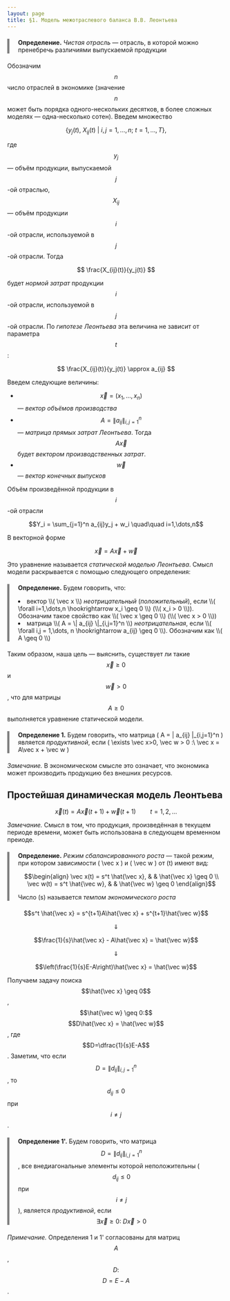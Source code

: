 ```yaml
---
layout: page
title: §1. Модель межотраслевого баланса В.В. Леонтьева
---
```


<div style="border-left: 5px solid grey; padding-left: 20px; margin: 20px 0">

<b>Определение.</b> <i>Чистая отрасль</i> &mdash; отрасль, в которой можно пренебречь различиями выпускаемой продукции

</div>

Обозначим $$n$$ число отраслей в экономике (значение $$n$$ может быть порядка одного-нескольких десятков, в более сложных моделях &mdash; одна-несколько сотен). Введем множество

$$ \left\{y_j(t),\ X_{ij}(t)\ |\  i,j=1,\dots,n;\ t=1,\dots,T \right\}, $$

где $$y_j$$ &mdash; объём продукции, выпускаемой $$j$$-ой отраслью, $$X_{ij}$$ &mdash; объём продукции $$i$$-ой отрасли, используемой в $$j$$-ой отрасли. Тогда

$$ \frac{X_{ij}(t)}{y_j(t)} $$

будет *нормой затрат* продукции $$i$$-ой отрасли, используемой в $$j$$-ой отрасли. По *гипотезе Леонтьева* эта величина не зависит от параметра $$t$$:

$$ \frac{X_{ij}(t)}{y_j(t)} \approx a_{ij} $$



Введем следующие величины:

* $$\vec x = (x_1, \dots, x_n)$$ &mdash; *вектор объёмов производства*
* $$A = \| a_{ij} \|_{i,j=1}^n$$ &mdash; *матрица прямых затрат Леонтьева*. Тогда $$A\vec x$$ будет *вектором производственных затрат*.
* $$\vec w$$ &mdash; *вектор конечных выпусков*

Объём произведённой продукции в $$i$$-ой отрасли

$$Y_i = \sum_{j=1}^n a_{ij}y_j + w_i \quad\quad i=1,\dots,n$$

В векторной форме

$$ \vec x = A\vec x + \vec w $$


Это уравнение называется *статической моделью Леонтьева*. Смысл модели раскрывается с помощью следующего определения:

<div style="border-left: 5px solid grey; padding-left: 20px; margin: 20px 0">

<b>Определение.</b> Будем говорить, что:

<li> вектор \\( \vec x \\) <i>неотрицательный</i> (<i>положительный</i>), если \\( \forall i=1,\dots,n \hookrightarrow x_i \geq 0 \\) (\\( x_i > 0 \\)). Обозначим такое свойство как \\( \vec x \geq 0 \\) (\\( \vec x > 0 \\)) </li>

<li> матрица \\( A = \| a_{ij} \|_{i,j=1}^n \\) <i>неотрицательная</i>, если \\( \forall i,j = 1,\dots, n \hookrightarrow a_{ij} \geq 0 \\). Обозначим как \\( A \geq 0 \\) </li>

</div>

Таким образом, наша цель &mdash; выяснить, существует ли такие $$\vec x \geq 0$$ и $$\vec w > 0$$, что для матрицы $$A \geq 0$$ выполняется уравнение статической модели.
    
<div style="border-left: 5px solid grey; padding-left: 20px; margin: 20px 0">

**Определение 1.** Будем говорить, что матрица \( A = \| a_{ij} \|_{i,j=1}^n \) является *продуктивной*, если \( \exists \vec x>0, \vec w > 0 :\ \vec x = A\vec x + \vec w \)

</div>

*Замечание.* В экономическом смысле это означает, что экономика может производить продукцию без внешних ресурсов.



## Простейшая динамическая модель Леонтьева

$$\vec x(t) = A\vec x(t+1) + \vec w(t+1) \quad\quad t=1,2,\dots$$

*Замечание.* Смысл в том, что продукция, произведённая в текущем периоде времени, может быть использована в следующем временном преиоде.

<div style="border-left: 5px solid grey; padding-left: 20px; margin: 20px 0">

**Определение.** *Режим сбалансированного роста* &mdash; такой режим, при котором зависимости \( \vec x \) и \( \vec w \) от \(t\) имеют вид:

$$\begin{align}
\vec x(t) = s^t \hat{\vec x}, & & \hat{\vec x} \geq 0 \\
\vec w(t) = s^t \hat{\vec w}, & & \hat{\vec w} \geq 0
\end{align}$$

Число \(s\) называется *темпом экономического роста*

</div>

$$s^t \hat{\vec x} = s^{t+1}A\hat{\vec x} + s^{t+1}\hat{\vec w}$$

$$\Downarrow$$

$$\frac{1}{s}\hat{\vec x} - A\hat{\vec x} = \hat{\vec w}$$

$$\Downarrow$$

$$\left(\frac{1}{s}E-A\right)\hat{\vec x} = \hat{\vec w}$$

Получаем задачу поиска $$\hat{\vec x} \geq 0$$, $$\hat{\vec w} \geq 0:$$ $$D\hat{\vec x} = \hat{\vec w}$$, где $$D=\dfrac{1}{s}E-A$$. Заметим, что если $$D = \| d_{ij} \|_{i,j=1}^n$$, то $$d_{ij} \leq 0$$ при $$i \neq j$$.

<div style="border-left: 5px solid grey; padding-left: 20px; margin: 20px 0">

**Определение 1'.** Будем говорить, что матрица $$D = \| d_{ij} \|_{i,j=1}^n$$, все внедиагональные элементы которой неположительны ($$d_{ij} \leq 0$$ при $$i \neq j$$), является *продуктивной*, если $$\exists \vec x \geq 0 :\ D\vec x > 0$$

</div>

*Примечание.* Определения 1 и 1' согласованы для матриц $$A$$, $$D:$$ $$D=E-A$$.
